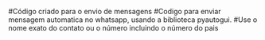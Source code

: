 #Código criado para o envio de mensagens
#Codigo para enviar mensagem automatica no whatsapp, usando a biblioteca pyautogui.
#Use o nome exato do contato ou o número incluindo o número do pais
